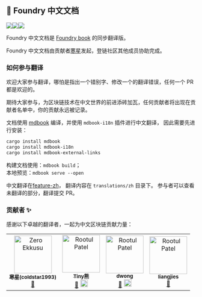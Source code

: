 ## 📖 Foundry 中文文档
[![](https://img.learnblockchain.cn/pics/20230203152047.png)](https://img.learnblockchain.cn/pics/20230208153852.png)[![](https://img.learnblockchain.cn/pics/20230203152058.png)](https://twitter.com/NUpchain)[![](https://img.learnblockchain.cn/pics/20230203152217.png)](https://discord.gg/hRZrM92hfw)


Foundry 中文文档是 [Foundry book](https://book.getfoundry.sh) 的同步翻译版。

Foundry 中文文档由贡献者[寒星](https://learnblockchain.cn/people/1123)发起，登链社区其他成员协助完成。


### 如何参与翻译

欢迎大家参与翻译，哪怕是指出一个错别字、修改一个的翻译错误，任何一个 PR 都是欢迎的。

期待大家参与，为区块链技术在中文世界的前进添砖加瓦，任何贡献者将出现在贡献者名单中，你的贡献永远被记录。

文档使用 [mdbook](https://github.com/rust-lang/mdBook) 编译，并使用 `mdbook-i18n` 插件进行中文翻译， 因此需要先进行安装：

```sh
cargo install mdbook
cargo install mdbook-i18n
cargo install mdbook-external-links
```

构建文档使用：`mdbook build`；    
本地预览：`mdbook serve --open` 

中文翻译在[feature-zh](https://github.com/lbc-team/foundry-book-in-chinese/tree/feature-zh)， 翻译内容在 `translations/zh` 目录下。
参与者可以查看未翻译的部分，翻译提交 PR。 


### 贡献者 ✨

感谢以下卓越的翻译者，一起为中文区块链贡献力量：


<!-- ALL-CONTRIBUTORS-LIST:START - Do not remove or modify this section -->
<!-- prettier-ignore-start -->
<!-- markdownlint-disable -->

<table>
    <tbody>
        <tr>
            <td align="center"><a href="https://github.com/coldstar1993"><img
                        src="https://avatars.githubusercontent.com/u/92623877?v=4?s=100" width="100px;"
                        alt="Zero Ekkusu" /><br /><sub><b>寒星(coldstar1993)</b></sub></a><br /><a
                    href="https://github.com/lbc-team/foundry-book-in-chinese/commits?author=coldstar1993"
                    title="Documentation">📖</a></td>
            <td align="center"><a href="https://github.com/xilibi2003"><img
                        src="https://avatars.githubusercontent.com/u/1132399?v=4?s=100" width="100px;"
                        alt="Rootul Patel" /><br /><sub><b>Tiny熊</b></sub></a><br /><a
                    href="https://github.com/lbc-team/foundry-book-in-chinese/commits?author=xilibi2003"
                    title="Documentation">📖</a> <a href="https://twitter.com/tinyxiong_eth" title="Maintenance"><img
                        src="https://learnblockchain.cn/css/default/twitter.svg" width="20px;" /></a> </td>
            <td align="center"><a href="https://github.com/0xdwong"><img
                        src="https://avatars.githubusercontent.com/u/121151857?v=4?s=100" width="100px;"
                        alt="Rootul Patel" /><br /><sub><b>dwong</b></sub></a><br /><a
                    href="https://github.com/lbc-team/foundry-book-in-chinese/commits?author=0xdwong"
                    title="Documentation">📖</a> <a href="https://twitter.com/0xdwong" title="Maintenance"><img
                        src="https://learnblockchain.cn/css/default/twitter.svg" width="20px;" /></a> </td>
            <td align="center">
                <a href="https://github.com/liangjies">
                    <img src="https://avatars.githubusercontent.com/u/11037807?v=4?s=100" width="100px;"
                        alt="Rootul Patel" /><br /><sub><b>liangjies</b></sub></a><br />
                <a href="https://github.com/lbc-team/foundry-book-in-chinese/commits?author=liangjies"
                    title="Documentation">📖
                </a>
            </td>
        </tr>
    </tbody>
</table>

<!-- markdownlint-restore -->
<!-- prettier-ignore-end -->

<!-- ALL-CONTRIBUTORS-LIST:END -->
